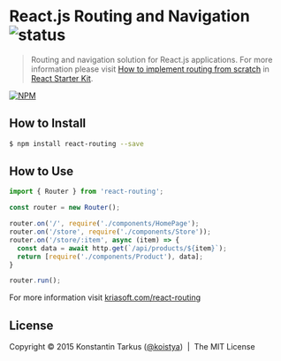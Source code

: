 # React.js Routing and Navigation ![status](https://img.shields.io/badge/status-early%20preview-orange.svg?style=flat-square)

> Routing and navigation solution for React.js applications. For more information please visit
> [How to implement routing from scratch](https://github.com/kriasoft/react-starter-kit/blob/master/docs/recipes/how-to-implement-routing.md)
> in [React Starter Kit](https://github.com/kriasoft/react-starter-kit/blob/master/docs/recipes/how-to-implement-routing.md).

[![NPM](https://nodei.co/npm/react-routing.png?downloads=true&downloadRank=true&stars=true)](https://www.npmjs.com/package/react-routing)

## How to Install

```sh
$ npm install react-routing --save
```

## How to Use

```js
import { Router } from 'react-routing';

const router = new Router();

router.on('/', require('./components/HomePage');
router.on('/store', require('./components/Store'));
router.on('/store/:item', async (item) => {
  const data = await http.get(`/api/products/${item}`);
  return [require('./components/Product'), data];
}

router.run();
```

For more information visit [kriasoft.com/react-routing](http://www.kriasoft.com/react-routing)

## License

Copyright © 2015 Konstantin Tarkus ([@koistya](https://twitter.com/koistya))
&nbsp;|&nbsp; The MIT License
